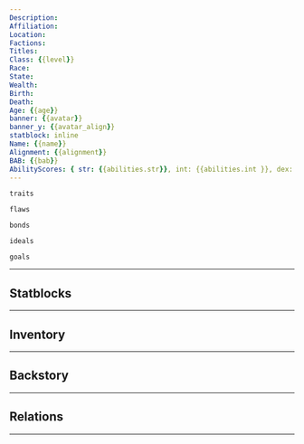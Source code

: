 ```yaml
---
Description: 
Affiliation: 
Location: 
Factions: 
Titles: 
Class: {{level}}
Race: 
State: 
Wealth: 
Birth: 
Death: 
Age: {{age}}
banner: {{avatar}}
banner_y: {{avatar_align}}
statblock: inline
Name: {{name}}
Alignment: {{alignment}}
BAB: {{bab}}
AbilityScores: { str: {{abilities.str}}, int: {{abilities.int }}, dex: {{abilities.dex}} }
---
```


```ad-Tr
traits
```

```ad-fw
flaws
```

```ad-Bd
bonds
```

```ad-idl
ideals
```

```ad-goals
goals
```

--- 
## Statblocks



___
## Inventory

---
## Backstory


___
## Relations


---
